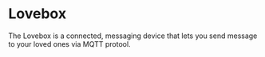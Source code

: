 # Lovebox
The Lovebox is a connected, messaging device that lets you send message to your loved ones via MQTT protool.
